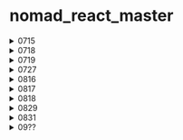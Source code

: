 # nomad_react_master

<details>
<summary>0715</summary>
<div markdown="1">

**[Styled Components]**

- npm install styled-components
- import styled from "styled-components"

<br>

- const [Name] = styled.[div]`[css]`의 형태로 스타일드 컴포넌트 작성
- \<Name /> or \<Name>\</Name> 일반 컴포넌트 형태로 사용
- 컴포넌트를 확장하는 방법? props 이용 ex) background-color: ${(props) => props.bgColor}
  ```javaScript
  const Box = styled.div`
    background-color: ${(props) => props.bgColor};
    width: 100px;
    height: 100px;
  `;
  const Circle = styled(Box)`
    border-radius: 50px;
  `;
  ```

<br>

**[코드 중복을 줄이는 방법]**

- styled(component-name)``의 형태로 중복되는 css코드를 줄일 수 있고, 추가할 수 있다.
- **as** : 스타일드 컴포넌트로 작성된 html 태그를 변경할 수 있다.
- **attrs()** : 전체 컴포넌트에 중복되어 사용되는 속성이 있다면, 스타일드 컴포넌트 자체에 작성할 수 있다.
  ```javaScript
  const Input = styled.input.attrs({ required: true, minLength: 10 })`
  ```

<br>

**[Animation]**

- styled component 안에서 animation을 주는 방법은, helper function을 import 해주는 것이다.
- import styled, { keyframes } from 'styled-components'
  ```javaScript
  const animation = keyframes`
    from {
      transform:rotate(0deg);
    }
    to {
      transform:rotate(360deg);
    }
  `;
  const Box = styled.div`
    height: 200px;
    width: 200px;
    background-color: tomato;
    animation: ${animation} 1s linear infinite;
  `;
  ```

</div>
</details>

<details>
<summary>0718</summary>
<div markdown="1">

**[Pseudo-selectors]**

- styled-components 내에 sass 문법을 활용하여 작성할 수 있다.
  - &은 pseudo selector를 작성할 수 있다. ex) &:hover{}
- tag name을 ${Component}로 작성해주면, 스타일드 컴포넌트 내에 다른 스타일드 컴포넌트를 작성할 수 있다.

  ```javaScript
  const Box = styled.div`
    display: flex;
    justify-content: center;
    align-items: center;
    height: 200px;
    width: 200px;
    background-color: tomato;
    animation: ${animation} 1s linear infinite;
    ${Emoji} {
      font-size: 48px;
      &:hover {
        font-size: 60px;
      }
      &:active {
        opacity: 0;
      }
    }
  `;
  ```

  <br>

**[Themes]**

- 다크모드 등은 50% 정도는 theme의 역할이다.
- 나머지는 Local Estate Management의 역할 (나중에 배울예정)
- **theme** : 모든 색상들을 가지고 있는 object
- index.js에 import { ThemeProvider } from 'styled-components'; 설치 후,
- \<App /> 컴포넌트를 \<ThemeProvider>\</ThemeProvider> 사이에 감싸준다.
- ThemeProvider 컴포넌트는 theme prop을 필수로 가진다.
- App.js 내의 컴포넌트 들에서 props로 theme을 넘겨줄 수 있다. ex) ${(props) => props.theme.backgroundColor};`

</div>
</details>

<details>
<summary>0719</summary>
<div markdown="1">

[**TypeScript**]

- 타입스크립트는 strongly-typed(프로그래밍 언어가 작동하기 전에 type을 확인하는) 언어다.
- const plus = (a:number. b:number) => a + b;
- npx create-react-app my-app --template typescript
- 자바스크립트로 만들어진 라이브러리를 사용할 때, 충돌이 발생할 수 있다. ex) styled-components
  - npm i --save-dev @types/styled-components
- 우리가 TypeScript를 사용하는 이유는 코드가 실행되기 전에 오류를 확인할 수 있기 때문이다.
- **interface** : object shape(객체모양)을 TypeScript에 설명해주는 타입스크립트의 개념

  ```javaScript
  interface CircleProps {
    bgColor: string;
  }

  function Circle({bgColor}:CircleProps) {
    return <Container />;
  }
  ```

- **optional props** : 필수가 아닌 선택적 props로 설정하려면 ? 만 작성해주면 된다.
  ```javaScript
  interface CircleProps {
    bgColor: string;
    borderColor?: string;
  }
  ```
- borderColor={borderColor ?? 'yellow'}의 형태로 undefined 일 때 사용될 기본값을 지정할 수 있다.

</div>
</details>

<details>
<summary>0727</summary>
<div markdown="1">

[**TypeScript**]

- state의 default value를 통해 타입스크립트는 자동 타입 추론을 한다.
- const [value, setValue] = useState\<number|string>(0) 으로 작성하면 여러 타입 적용가능
- 하지만 보통 state를 만들면 한가지 타입이 유지되기 때문에, 잘 사용할 일은 없다.

  ```javaScript
  const onChange = (event: React.FormEvent<HTMLInputElement>) => {
      const {
        currentTarget: { value },
      } = event;
      setValue(value);
    };
    const onSubmit = (event: React.FormEvent<HTMLFormElement>) => {
      event.preventDefault();
      console.log('hello', value);
    };
  ```

- React에서 event의 타입은 event: React.FormEvent\<HTMLFormElement> 로 작성

- **styled.d.ts** : styled components의 테마 정의 확장

</div>
</details>

<details>
<summary>0816</summary>
<div markdown="1">

- GlobalStyle을 통해 전역 스타일 설정을 할 수 있다.
- import { createGlobalStyle } from 'styled-components';
- Fragment(유령 컴포넌트) <></>
- {&rarr + ;} 오른쪽 화살표
- (async => {...})(); 형태로 사용하면 함수 즉시실행
- arr.slice()를 통해 원하는 만큼만 자를 수 있다.

  ```javaScript
  <Link
    to={{
      pathname: `/${coin.id}`,
      state: { name: coin.name },
    }}
  >
  ```

- Link에 state를 작성하여, 다른 화면으로 전환할 때 해당 데이터를 같이 넘길 수 있다.
- useLocation()을 통해 react router DOM이 보내주는 location object에 접근할 수 있다.
- 이미 코인의 name을 가지고 있기 때문에, API가 줄 때까지 기다릴 필요가 없다.

[**Nested Router**]

- route안에 있는 또 다른 route를 의미한다.
- 웹사이트에서 탭을 사용할 때 등 유용하게 활용할 수 있다.

<br>

- useRouteMatch는 특정한 URL에 존재하고 있는지 여부를 알려준다.

<br>

[**React Query**]

- queryClientProvider 안에 있는 모든 것은 queryClient에 접근할 수 있다.
- 최초 설정 시 client를 필요로 한다.

  ```javaScript
  const queryClient = new QueryClient();
  <QueryClientProvider client={queryClient}>
  ```

- useQuery는 2가지 argument를 필요로 한다. (고유queryKey, fetcher함수)
- react query가 데이터를 캐시에 저장해두기 때문에, 데이터를 기억하고 있다.
- ReactQueryDevtools를 통해 react query에서 지원하는 개발자 도구에 접근할 수 있다.

</div>
</details>

<details>
<summary>0817</summary>
<div markdown="1">

- ApexChart
- toFixed(n) : 소숫점 n번째까지 반환
- useQuery hook의 3번째 argument 사용하기(선택)
- useQuery에서 refetchInterval를 통해 주기적으로 백그라운드에서 앱을 업데이트 할 수 있다.
- react-helmet : head title, favicon 등을 각 컴포넌트에서 수정 가능 (=direct link)

</div>
</details>

<details>
<summary>0818</summary>
<div markdown="1">

[**state management**]

- global state : 어플리케이션 전체에서 공유되는 state(어플리케이션이 무언가를 인지해야 할 때 사용)
- recoil : 페이스북에서 만든 상태관리 라이브러리
- useRecoilValue(), useSetRecoilState()

[**react-hook form**]

- useForm()에는 register, watch, handleSubmit, formState 등의 함수가 있다.
- register()는 호출 시 name, onChange, onBlur, ref를 보여준다.
- watch()는 입력값을 추적할 수 있다.
- handleSubmit()은 2개의 인자를 필요로 하며, 하나는 데이터가 유효할 때 호출되는 함수(필수), 나머지는 데이터가 유효하지 않을 때 호출되는 함수(선택)이다.
- formState.errors는 에러가 있는 항목(error type을 알려줌)을 객체로 반환해준다.
- react-hook form은 회원가입 form 처럼 많은 양의 input을 다뤄야 할 때 유용하다.
- 각각의 input마다 따로 state를 만들어줄 필요가 없다.
- required: true 설정을 통해 빈 input에 대한 검증과 자동 포커싱이 가능하다.
- minLength: number, maxLength: number 설정을 통해 value 길이 지정이 가능하다.

  ```javaScript
  <input
    {...register('Username', { required: true, minLength: 10 })}
    placeholder="Username"
  />
  ```

</div>
</details>

<details>
<summary>0829</summary>
<div markdown="1">

[**정규식 RegExp**]

- /^[A-Za-z0-9._%+-]+@naver.com$
- react-hook form에서 pattern을 넘기면 해당 정규식 조건대로 필터링 할 수 있다.
- useForm 내에 defaultValues를 적용할 수 있다.

  ```javaScript
  const {
    register,
    handleSubmit,
    formState: { errors },
  } = useForm<IForm>({
    defaultValues: {
      email: '@naver.com',
    },
  });
  ```

- setError를 사용해 Error 조건, 대상, 메시지를 적용할 수 있다.
- shouldFocus: true 설정으로 에러 대상에 대한 자동 포커스 설정이 가능하다.

  ```javaScript
  const onValid = (data: IForm) => {
    if (data.password !== data.password1) {
      setError(
        'password1',
        { message: 'Password are not the same' },
        { shouldFocus: true }
      );
    }
    setError('extraError', { message: 'Server offline.' });
  };
  ```

</div>
</details>

<details>
<summary>0831</summary>
<div markdown="1">

</div>
</details>

<details>
<summary>09??</summary>
<div markdown="1">

</div>
</details>
